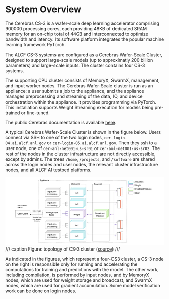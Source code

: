 # System Overview

The Cerebras CS-3 is a wafer-scale deep learning accelerator comprising 900000 processing cores, each providing 48KB of dedicated SRAM memory for an on-chip total of 44GB and interconnected to optimize bandwidth and latency. Its software platform integrates the popular machine learning framework PyTorch.

The ALCF CS-3 systems are configured as a Cerebras Wafer-Scale Cluster, designed to support large-scale models (up to approximatly 200 billion parameters) and large-scale inputs. The cluster contains four CS-3 systems.

The supporting CPU cluster consists of MemoryX, SwarmX, management, and input worker nodes. The Cerebras Wafer-Scale cluster is run as an appliance: a user submits a job to the appliance, and the appliance manages preprocessing and streaming of the data, IO, and device orchestration within the appliance. It provides programming via PyTorch. This installation supports Weight Streaming execution for models being pre-trained or fine-tuned.

The public Cerebras documentation is available [here](https://training-docs.cerebras.ai/rel-2.6.0/getting-started/overview).

A typical Cerebras Wafer-Scale Cluster is shown in the figure below. Users connect via SSH to one of the two login nodes, `cer-login-04.ai.alcf.anl.gov` or `cer-login-05.ai.alcf.anl.gov`.
Then they ssh to a user node, one of `cer-anl-net001-us-sr01` or `cer-anl-net001-us-sr02`. 
The rest of the nodes in the cluster infrastructure are not directly accessible, except by admins.
The trees `/home`, `/projects`, and `/software` are shared across the login nodes and user nodes, the relevant cluster infrastructure nodes, and all ALCF AI testbed platforms.

![CS-3 cluster figure](files/topology-of-weight-streaming-on-wsc.png)
/// caption
Figure: topology of CS-3 cluster ([source](https://training-docs.cerebras.ai/rel-2.6.0/concepts/cerebras-wafer-scale-cluster))
///

As indicated in the figures, which represent a four-CS3 cluster, a CS-3 node on the right is responsible only for running and accelerating the computations for training and predictions with the model. The other work, including compilation, is performed by input nodes, and by MemoryX nodes, which are used for weight storage and broadcast, and SwarmX nodes, which are used for gradient accumulation. Some model verification work can be done on login nodes.
